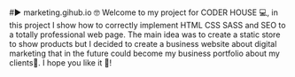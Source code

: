 #▶️ marketing.gihub.io 🤓
Welcome to my project for CODER HOUSE 💻, in this project I show how to correctly implement HTML CSS SASS and SEO to a totally professional web page.
The main idea was to create a static store to show products but I decided to create a business website about digital marketing that in the future could become my business portfolio about my clients🫡. I hope you like it 🥳!
